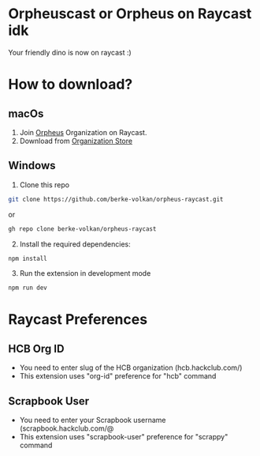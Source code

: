 # Orpheuscast or Orpheus on Raycast idk
Your friendly dino is now on raycast :)



# How to download?
## macOs
1. Join [Orpheus](https://www.raycast.com/invite/c7ca057b) Organization on Raycast.
2. Download from [Organization Store](https://www.raycast.com/orpheus-dino/orpheus)
## Windows
1. Clone this repo
```bash
git clone https://github.com/berke-volkan/orpheus-raycast.git
```
or
```bash
gh repo clone berke-volkan/orpheus-raycast
```
2. Install the required dependencies:
```bash
npm install
```
3. Run the extension in development mode
```bash
npm run dev
```

# Raycast Preferences
## HCB Org ID
- You need to enter slug of the HCB organization (hcb.hackclub.com/<slug>)
- This extension uses "org-id" preference for "hcb" command
## Scrapbook User
- You need to enter your Scrapbook username (scrapbook.hackclub.com/@<username>
- This extension uses "scrapbook-user" preference for "scrappy" command
